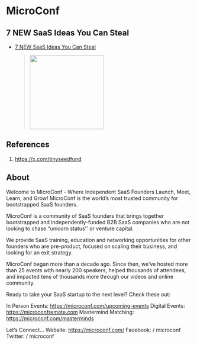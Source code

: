 # MicroConf 

## 7 NEW SaaS Ideas You Can Steal
 * [7 NEW SaaS Ideas You Can Steal](https://www.youtube.com/watch?v=545U5KzTBVE)
	> [<img src="https://img.youtube.com/vi/545U5KzTBVE/0.jpg" width="200">](https://www.youtube.com/watch?v=545U5KzTBVE "Check out these 7 SaaS ideas you can build right now + 1 bonus idea at the end... Watch this now if you’re looking for profitable and vetted SaaS business ideas that no one has created yet, and jump on these before it's too late! by MicroConf 157k views 10 minutes, 43 seconds")

## References
1. https://x.com/tinyseedfund

## About
Welcome to MicroConf - Where Independent SaaS Founders Launch, Meet, Learn, and Grow! MicroConf is the world’s most trusted community for bootstrapped SaaS founders. 

MicroConf is a community of SaaS founders that brings together bootstrapped and independently-funded B2B SaaS companies who are not looking to chase “unicorn status'' or venture capital.

We provide SaaS training, education and networking opportunities for other founders who are pre-product, focused on scaling their business, and looking for an exit strategy.

MicroConf began more than a decade ago. Since then, we’ve hosted more than 25 events with nearly 200 speakers, helped thousands of attendees, and impacted tens of thousands more through our videos and online community. 

Ready to take your SaaS startup to the next level? Check these out: 

In Person Events: https://microconf.com/upcoming-events
Digital Events: https://microconfremote.com
Mastermind Matching: https://microconf.com/masterminds


Let’s Connect...
Website: https://microconf.com/
Facebook:   / microconf  
Twitter:   / microconf  